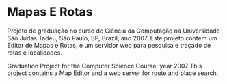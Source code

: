 # Mapas E Rotas
Projeto de graduação no curso de Ciência da Computação na Universidade São Judas Tadeu, São Paulo, SP, Brazil, ano 2007.
Este projeto contém um Editor de Mapas e Rotas, e um servidor web para pesquisa e traçado de rotas e localidades.

Graduation Project for the Computer Science Course, year 2007
This project contains a Map Editor and a web server for route and place search.

